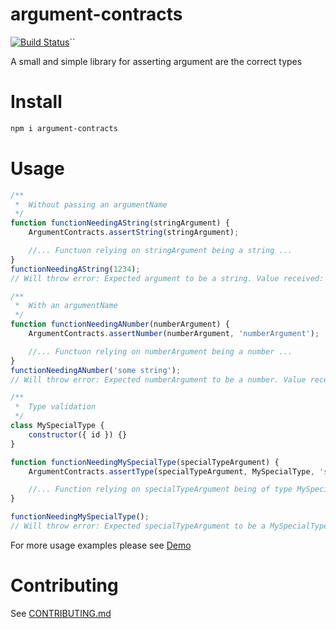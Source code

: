 # argument-contracts

[![Build Status](https://cloud.drone.io/api/badges/terodox/argument-contracts/status.svg)](https://cloud.drone.io/terodox/argument-contracts)``

A small and simple library for asserting argument are the correct types


# Install

```bash
npm i argument-contracts
```

# Usage

```javascript
/**
 *  Without passing an argumentName
 */
function functionNeedingAString(stringArgument) {
    ArgumentContracts.assertString(stringArgument);

    //... Functuon relying on stringArgument being a string ...
}
functionNeedingAString(1234);
// Will throw error: Expected argument to be a string. Value received: 1234

/**
 *  With an argumentName
 */
function functionNeedingANumber(numberArgument) {
    ArgumentContracts.assertNumber(numberArgument, 'numberArgument');

    //... Functuon relying on numberArgument being a number ...
}
functionNeedingANumber('some string');
// Will throw error: Expected numberArgument to be a number. Value received: "some string"

/**
 *  Type validation
 */
class MySpecialType {
    constructor({ id }) {}
}

function functionNeedingMySpecialType(specialTypeArgument) {
    ArgumentContracts.assertType(specialTypeArgument, MySpecialType, 'specialTypeArgument');

    //... Function relying on specialTypeArgument being of type MySpecialType
}

functionNeedingMySpecialType();
// Will throw error: Expected specialTypeArgument to be a MySpecialType. Value Received: undefined
```

For more usage examples please see [Demo](demo/index.js)

# Contributing

See [CONTRIBUTING.md](CONTRIBUTING.md)

